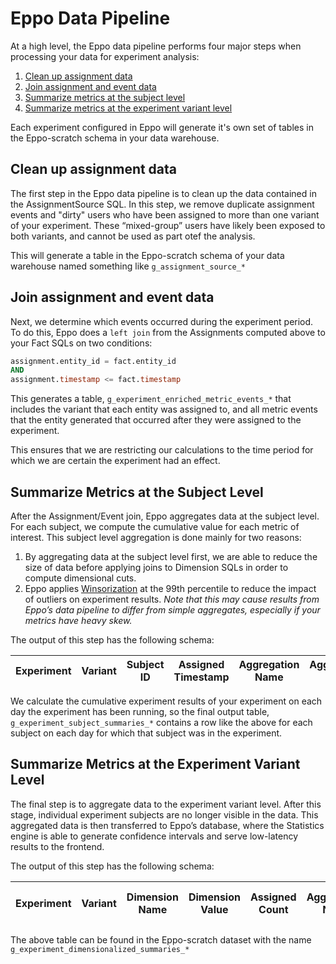 # Eppo Data Pipeline

At a high level, the Eppo data pipeline performs four major steps when processing your data for experiment analysis:

1. [Clean up assignment data](#clean-up-assignment-data)
2. [Join assignment and event data](#join-assignment-and-event-data)
3. [Summarize metrics at the subject level](#summarize-metrics-at-the-subject-level)
4. [Summarize metrics at the experiment variant level](#summarize-metrics-at-the-experiment-variant-level)

Each experiment configured in Eppo will generate it's own set of tables in the Eppo-scratch schema in your data warehouse.

## Clean up assignment data
The first step in the Eppo data pipeline is to clean up the data contained in the AssignmentSource SQL. In this step, we remove duplicate assignment events and "dirty" users who have been assigned to more than one variant of your experiment. These “mixed-group” users have likely been exposed to both variants, and cannot be used as part otef the analysis.

This will generate a table in the Eppo-scratch schema of your data warehouse named something like `g_assignment_source_*`

## Join assignment and event data

Next, we determine which events occurred during the experiment period. To do this, Eppo does a `left join` from the Assignments computed above to your Fact SQLs on two conditions:

```sql
assignment.entity_id = fact.entity_id
AND
assignment.timestamp <= fact.timestamp
```

This generates a table, `g_experiment_enriched_metric_events_*` that includes the variant that each entity was assigned to, and all metric events that the entity generated that occurred after they were assigned to the experiment.

This ensures that we are restricting our calculations to the time period for which we are certain the experiment had an effect.

## Summarize Metrics at the Subject Level

After the Assignment/Event join, Eppo aggregates data at the subject level. For each subject, we compute the cumulative value for each metric of interest. This subject level aggregation is done mainly for two reasons:

1. By aggregating data at the subject level first, we are able to reduce the size of data before applying joins to Dimension SQLs in order to compute dimensional cuts.
2. Eppo applies [Winsorization](https://en.wikipedia.org/wiki/Winsorizing) at the 99th percentile to reduce the impact of outliers on experiment results. _Note that this may cause results from Eppo’s data pipeline to differ from simple aggregates, especially if your metrics have heavy skew._

The output of this step has the following schema:

| Experiment      | Variant | Subject ID | Assigned Timestamp | Aggregation Name | Aggregation Value |
| ----------- | ----------- | ----------- | ----------- | ----------- | ----------- |

We calculate the cumulative experiment results of your experiment on each day the experiment has been running, so the final output table, `g_experiment_subject_summaries_*` contains a row like the above for each subject on each day for which that subject was in the experiment.

## Summarize Metrics at the Experiment Variant Level

The final step is to aggregate data to the experiment variant level. After this stage, individual experiment subjects are no longer visible in the data. This aggregated data is then transferred to Eppo’s database, where the Statistics engine is able to generate confidence intervals and serve low-latency results to the frontend.

The output of this step has the following schema:

| Experiment      | Variant | Dimension Name | Dimension Value | Assigned Count | Aggregation Name | Aggregation Sum | Aggregation Sum of Squares|
| ----------- | ----------- | ----------- | ----------- | ----------- | ----------- | ----------- | ----------- |

The above table can be found in the Eppo-scratch dataset with the name `g_experiment_dimensionalized_summaries_*`
